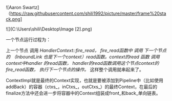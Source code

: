 ![Aaron Swartz]（https://raw.githubusercontent.com/shili1992/picture/master/frame%20stack.png]

![](C:\Users\shili\Desktop\Image [2].png)



一个节点运行过程为：

 上一个节点 调用 *HandlerContext::fire_read，  fire_read函数中 调用 下一个节点的 （InboundLink 也是下一个context）read函数。context的read 函数 调用 context中handler 的read函数，   handler的read函数调用这个节点context的 fire_read函数， 执行下一个节点的操作。* 这样整个调用就串起来了。


 ContextImpl就是最终的Context实现，也就是要被添加到Pipeline中（比如使用addBack）的容器（ctxs_，inCtxs_，outCtxs_）的最终Context，在最后的finalize方法中还会进一步将容器中的Context组装成front_和back_单向链表。